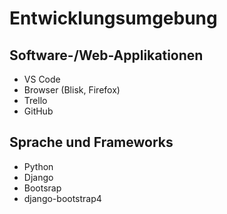 # Entwicklungsumgebung

## Software-/Web-Applikationen
- VS Code 
- Browser (Blisk, Firefox)
- Trello
- GitHub

## Sprache und Frameworks
- Python
- Django 
- Bootsrap
- django-bootstrap4